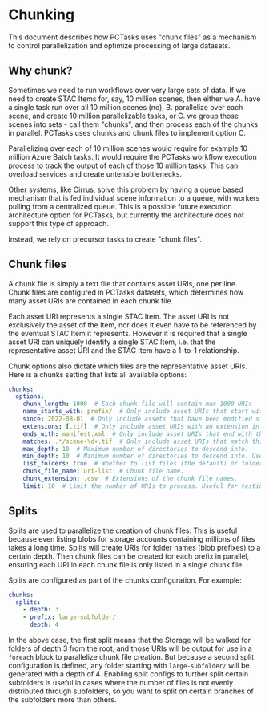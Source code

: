 # Chunking

This document describes how PCTasks uses "chunk files" as a mechanism to control parallelization and optimize processing
of large datasets.

## Why chunk?
Sometimes we need to run workflows over very large sets of data. If we need to create STAC Items for, say, 10 million scenes, then either we
A. have a single task run over all 10 million scenes (no), B. parallelize over each scene, and create 10 million parallelizable tasks, or C. we
group those scenes into sets - call them "chunks", and then process each of the chunks in parallel. PCTasks uses chunks and chunk files to
implement option C.

Parallelizing over each of 10 million scenes would require for example 10 million Azure Batch tasks. It would require the PCTasks workflow execution
process to track the output of each of those 10 million tasks. This can overload services and create untenable bottlenecks.

Other systems, like [Cirrus](https://github.com/cirrus-geo/cirrus-geo), solve this problem by having a queue based mechanism that is fed individual
scene information to a queue, with workers pulling from a centralized queue. This is a possible future execution architecture option for PCTasks,
but currently the architecture does not support this type of approach.

Instead, we rely on precursor tasks to create "chunk files".

## Chunk files
A chunk file is simply a text file that contains asset URIs, one per line. Chunk files are configured in PCTasks datasets, which determines how many asset URIs are contained in each chunk file.

Each asset URI represents a single STAC Item. The asset URI is not exclusively the asset of the Item, nor does it even have to be referenced by the
eventual STAC Item it represents. However it is required that a single asset URI can uniquely identify a single STAC Item, i.e. that the representative asset URI and the STAC Item have a 1-to-1 relationship.

Chunk options also dictate which files are the representative asset URIs. Here is a chunks setting that lists all available options:

```yaml
chunks:
  options:
    chunk_length: 1000  # Each chunk file will contain max 1000 URIs
    name_starts_with: prefix/  # Only include asset URIs that start with this string.
    since: 2022-08-01  # Only include assets that have been modified since this time.
    extensions: [.tif]  # Only include asset URIs with an extension in this list.
    ends_with: manifest.xml  # Only include asset URIs that end with this string.
    matches: .*/scene-\d+.tif  # Only include asset URIs that match this regex."""
    max_depth: 10  # Maximum number of directories to descend into.
    min_depth: 10  # Minimum number of directories to descend into. Useful for listing a subfolder.
    list_folders: true  # Whether to list files (the default) or folders instead of files.
    chunk_file_name: uri-list  # Chunk file name.
    chunk_extension: .csv  # Extensions of the chunk file names.
    limit: 10  # Limit the number of URIs to process. Useful for testing.
```

## Splits
Splits are used to parallelize the creation of chunk files. This is useful because even listing blobs for
storage accounts containing millions of files takes a long time. Splits will create URIs for folder names
(blob prefixes) to a certain depth. Then chunk files can be created for each prefix in parallel, ensuring
each URI in each chunk file is only listed in a single chunk file.

Splits are configured as part of the chunks configuration. For example:

```yaml
chunks:
  splits:
    - depth: 3
    - prefix: large-subfolder/
      depth: 4
```

In the above case, the first split means that the Storage will be walked for folders of depth 3 from the root,
and those URIs will be output for use in a `foreach` block to parallelize chunk file creation. But because
a second split configuration is defined, any folder starting with `large-subfolder/` will be generated
with a depth of 4. Enabling split configs to further split certain subfolders is useful in cases where
the number of files is not evenly distributed through subfolders, so you want to split on certain branches
of the subfolders more than others.